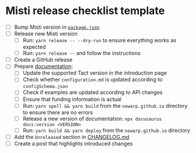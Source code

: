 # Misti release checklist template

- [ ] Bump Misti version in [`package.json`](./package.json)
- [ ] Release new Misti version
  - [ ] Run: `yarn release -- --dry-run` to ensure everything works as expected
  - [ ] Run: `yarn release --` and follow the instructions
- [ ] Create a GitHub release
- [ ] Prepare [documentation](https://github.com/nowarp/nowarp.github.io/):
  - [ ] Update the supported Tact version in the introduction page
  - [ ] Check whether `configuration.md` is updated according to `configSchema.json`
  - [ ] Check if examples are updated according to API changes
  - [ ] Ensure that funding information is actual
  - [ ] Run: `yarn spell && yarn build` from the `nowarp.github.io` directory to ensure there are no errors
  - [ ] Release a new version of documentation: `npx docusaurus docs:version <VERSION>`
  - [ ] Run: `yarn build && yarn deploy` from the `nowarp.github.io` directory
- [ ] Add the `Unreleased` section in [CHANGELOG.md](./CHANGELOG.md)
- [ ] Create a post that highlights introduced changes
